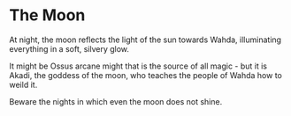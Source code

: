 # The Moon

At night, the moon reflects the light of the sun towards Wahda, illuminating everything in a soft, silvery glow.

It might be Ossus arcane might that is the source of all magic - but it is Akadi, the goddess of the moon, who teaches the people of Wahda how to weild it.

Beware the nights in which even the moon does not shine. 